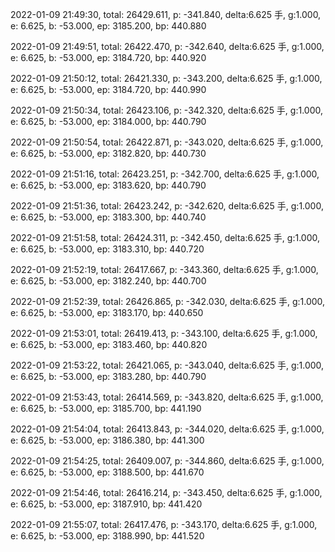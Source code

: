 2022-01-09 21:49:30, total: 26429.611, p: -341.840, delta:6.625 手, g:1.000, e: 6.625, b: -53.000, ep: 3185.200, bp: 440.880

2022-01-09 21:49:51, total: 26422.470, p: -342.640, delta:6.625 手, g:1.000, e: 6.625, b: -53.000, ep: 3184.720, bp: 440.920

2022-01-09 21:50:12, total: 26421.330, p: -343.200, delta:6.625 手, g:1.000, e: 6.625, b: -53.000, ep: 3184.720, bp: 440.990

2022-01-09 21:50:34, total: 26423.106, p: -342.320, delta:6.625 手, g:1.000, e: 6.625, b: -53.000, ep: 3184.000, bp: 440.790

2022-01-09 21:50:54, total: 26422.871, p: -343.020, delta:6.625 手, g:1.000, e: 6.625, b: -53.000, ep: 3182.820, bp: 440.730

2022-01-09 21:51:16, total: 26423.251, p: -342.700, delta:6.625 手, g:1.000, e: 6.625, b: -53.000, ep: 3183.620, bp: 440.790

2022-01-09 21:51:36, total: 26423.242, p: -342.620, delta:6.625 手, g:1.000, e: 6.625, b: -53.000, ep: 3183.300, bp: 440.740

2022-01-09 21:51:58, total: 26424.311, p: -342.450, delta:6.625 手, g:1.000, e: 6.625, b: -53.000, ep: 3183.310, bp: 440.720

2022-01-09 21:52:19, total: 26417.667, p: -343.360, delta:6.625 手, g:1.000, e: 6.625, b: -53.000, ep: 3182.240, bp: 440.700

2022-01-09 21:52:39, total: 26426.865, p: -342.030, delta:6.625 手, g:1.000, e: 6.625, b: -53.000, ep: 3183.170, bp: 440.650

2022-01-09 21:53:01, total: 26419.413, p: -343.100, delta:6.625 手, g:1.000, e: 6.625, b: -53.000, ep: 3183.460, bp: 440.820

2022-01-09 21:53:22, total: 26421.065, p: -343.040, delta:6.625 手, g:1.000, e: 6.625, b: -53.000, ep: 3183.280, bp: 440.790

2022-01-09 21:53:43, total: 26414.569, p: -343.820, delta:6.625 手, g:1.000, e: 6.625, b: -53.000, ep: 3185.700, bp: 441.190

2022-01-09 21:54:04, total: 26413.843, p: -344.020, delta:6.625 手, g:1.000, e: 6.625, b: -53.000, ep: 3186.380, bp: 441.300

2022-01-09 21:54:25, total: 26409.007, p: -344.860, delta:6.625 手, g:1.000, e: 6.625, b: -53.000, ep: 3188.500, bp: 441.670

2022-01-09 21:54:46, total: 26416.214, p: -343.450, delta:6.625 手, g:1.000, e: 6.625, b: -53.000, ep: 3187.910, bp: 441.420

2022-01-09 21:55:07, total: 26417.476, p: -343.170, delta:6.625 手, g:1.000, e: 6.625, b: -53.000, ep: 3188.990, bp: 441.520